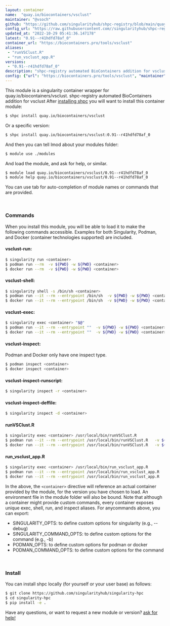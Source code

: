 ```yaml
---
layout: container
name:  "quay.io/biocontainers/vsclust"
maintainer: "@vsoch"
github: "https://github.com/singularityhub/shpc-registry/blob/main/quay.io/biocontainers/vsclust/container.yaml"
config_url: "https://raw.githubusercontent.com//singularityhub/shpc-registry/main/quay.io/biocontainers/vsclust/container.yaml"
updated_at: "2022-10-29 05:41:36.147178"
latest: "0.91--r41hdfd78af_0"
container_url: "https://biocontainers.pro/tools/vsclust"
aliases:
 - "runVSClust.R"
 - "run_vsclust_app.R"
versions:
 - "0.91--r41hdfd78af_0"
description: "shpc-registry automated BioContainers addition for vsclust"
config: {"url": "https://biocontainers.pro/tools/vsclust", "maintainer": "@vsoch", "description": "shpc-registry automated BioContainers addition for vsclust", "latest": {"0.91--r41hdfd78af_0": "sha256:f1f251c5e4b3213d30aa2de1b96fbd4be924ed5696cd053f0e26c240015ce7cd"}, "tags": {"0.91--r41hdfd78af_0": "sha256:f1f251c5e4b3213d30aa2de1b96fbd4be924ed5696cd053f0e26c240015ce7cd"}, "docker": "quay.io/biocontainers/vsclust", "aliases": {"runVSClust.R": "/usr/local/bin/runVSClust.R", "run_vsclust_app.R": "/usr/local/bin/run_vsclust_app.R"}}
---
```


This module is a singularity container wrapper for quay.io/biocontainers/vsclust.
shpc-registry automated BioContainers addition for vsclust
After [installing shpc](#install) you will want to install this container module:


```bash
$ shpc install quay.io/biocontainers/vsclust
```

Or a specific version:

```bash
$ shpc install quay.io/biocontainers/vsclust:0.91--r41hdfd78af_0
```

And then you can tell lmod about your modules folder:

```bash
$ module use ./modules
```

And load the module, and ask for help, or similar.

```bash
$ module load quay.io/biocontainers/vsclust/0.91--r41hdfd78af_0
$ module help quay.io/biocontainers/vsclust/0.91--r41hdfd78af_0
```

You can use tab for auto-completion of module names or commands that are provided.

<br>

### Commands

When you install this module, you will be able to load it to make the following commands accessible.
Examples for both Singularity, Podman, and Docker (container technologies supported) are included.

#### vsclust-run:

```bash
$ singularity run <container>
$ podman run --rm  -v ${PWD} -w ${PWD} <container>
$ docker run --rm  -v ${PWD} -w ${PWD} <container>
```

#### vsclust-shell:

```bash
$ singularity shell -s /bin/sh <container>
$ podman run --it --rm --entrypoint /bin/sh  -v ${PWD} -w ${PWD} <container>
$ docker run --it --rm --entrypoint /bin/sh  -v ${PWD} -w ${PWD} <container>
```

#### vsclust-exec:

```bash
$ singularity exec <container> "$@"
$ podman run --it --rm --entrypoint ""  -v ${PWD} -w ${PWD} <container> "$@"
$ docker run --it --rm --entrypoint ""  -v ${PWD} -w ${PWD} <container> "$@"
```

#### vsclust-inspect:

Podman and Docker only have one inspect type.

```bash
$ podman inspect <container>
$ docker inspect <container>
```

#### vsclust-inspect-runscript:

```bash
$ singularity inspect -r <container>
```

#### vsclust-inspect-deffile:

```bash
$ singularity inspect -d <container>
```


#### runVSClust.R

```bash
$ singularity exec <container> /usr/local/bin/runVSClust.R
$ podman run --it --rm --entrypoint /usr/local/bin/runVSClust.R   -v ${PWD} -w ${PWD} <container> -c " $@"
$ docker run --it --rm --entrypoint /usr/local/bin/runVSClust.R   -v ${PWD} -w ${PWD} <container> -c " $@"
```


#### run_vsclust_app.R

```bash
$ singularity exec <container> /usr/local/bin/run_vsclust_app.R
$ podman run --it --rm --entrypoint /usr/local/bin/run_vsclust_app.R   -v ${PWD} -w ${PWD} <container> -c " $@"
$ docker run --it --rm --entrypoint /usr/local/bin/run_vsclust_app.R   -v ${PWD} -w ${PWD} <container> -c " $@"
```



In the above, the `<container>` directive will reference an actual container provided
by the module, for the version you have chosen to load. An environment file in the
module folder will also be bound. Note that although a container
might provide custom commands, every container exposes unique exec, shell, run, and
inspect aliases. For anycommands above, you can export:

 - SINGULARITY_OPTS: to define custom options for singularity (e.g., --debug)
 - SINGULARITY_COMMAND_OPTS: to define custom options for the command (e.g., -b)
 - PODMAN_OPTS: to define custom options for podman or docker
 - PODMAN_COMMAND_OPTS: to define custom options for the command

<br>

### Install

You can install shpc locally (for yourself or your user base) as follows:

```bash
$ git clone https://github.com/singularityhub/singularity-hpc
$ cd singularity-hpc
$ pip install -e .
```

Have any questions, or want to request a new module or version? [ask for help!](https://github.com/singularityhub/singularity-hpc/issues)